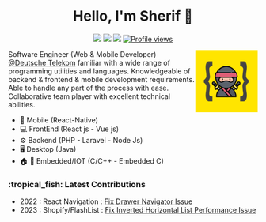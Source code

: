 

<h1 align="center">Hello, I'm Sherif 👋</h1>
<p align="center">
    <a href="https://www.linkedin.com/in/sherif-mohamed-ramadan-b04049120/"><img src="https://img.shields.io/badge/linkedin-%230177B5?style=flat&logo=linkedin&logoColor=white"/></a>
    <a href="https://www.hackerrank.com/Shrief"><img src="https://img.shields.io/badge/hackerRank-%23000?style=flat&logo=HackerRank&logoColor=#00EA64"/></a>
  <a href="https://portfolio-f536f.web.app/"><img src="https://img.shields.io/badge/portfolio-%23FF0000?style=flat&logo=Proto.io&logoColor=white"/></a>
  <a href="#">
      <img src="https://komarev.com/ghpvc/?username=SherifMega&color=yellow" alt="Profile views" />

  </a>
  </p>
  
  <img src="https://raw.githubusercontent.com/SherifMega/SherifMega/main/profile.webp" align="right" width="25%"/>

Software Engineer (Web & Mobile Developer) [@Deutsche Telekom](https://www.telekom.de/start) familiar with a wide range of programming utilities and languages. Knowledgeable of backend & frontend & mobile development requirements. Able to handle any part of the process with ease. Collaborative team player with excellent technical abilities.

- 📱 Mobile (React-Native)
- 💻 FrontEnd (React js - Vue js)
- ⚙ Backend (PHP - Laravel - Node Js)
- 🖥️ Desktop (Java)
- 🏠 🚗 Embedded/IOT (C/C++ - Embedded C)

<h3>:tropical_fish: Latest Contributions</h3>

- 2022 : React Navigation : [Fix Drawer Navigator Issue](https://github.com/react-navigation/react-navigation/pull/10304)
- 2023 : Shopify/FlashList : [Fix Inverted Horizontal List Performance Issue](https://github.com/Shopify/flash-list/pull/851)
